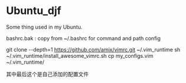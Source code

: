 # Ubuntu_djf
Some thing used in my Ubuntu.  

bashrc.bak : copy from ~/.bashrc for command and path config  

git clone --depth=1 https://github.com/amix/vimrc.git ~/.vim_runtime
sh ~/.vim_runtime/install_awesome_vimrc.sh
cp my_configs.vim ~/.vim_runtime/

其中最后这个是自己添加的配置文件
